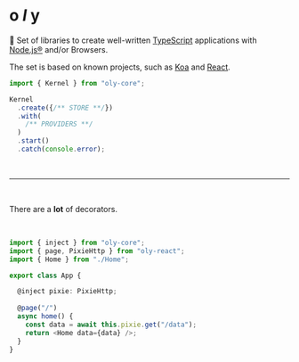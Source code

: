 # o *l* y

🦊 Set of libraries to create well-written [TypeScript](https://github.com/Microsoft/TypeScript) applications with [Node.js®](https://nodejs.org/en/) and/or Browsers.

The set is based on known projects, such as [Koa](https://github.com/koajs/koa) and [React](https://github.com/facebook/react).

```ts
import { Kernel } from "oly-core";

Kernel
  .create({/** STORE **/})
  .with(
    /** PROVIDERS **/
  )
  .start()
  .catch(console.error);
```

<br/>
<hr/>
<br/>

There are a **lot** of decorators.

<br/>

```ts
import { inject } from "oly-core";
import { page, PixieHttp } from "oly-react";
import { Home } from "./Home";

export class App {

  @inject pixie: PixieHttp;
  
  @page("/")
  async home() {
    const data = await this.pixie.get("/data");
    return <Home data={data} />;
  }
}
```
